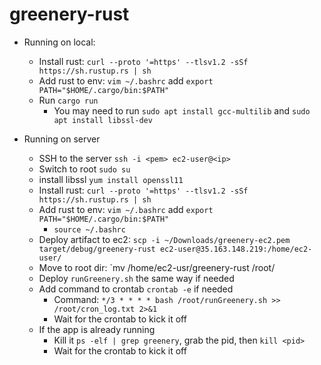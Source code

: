 # greenery-rust

- Running on local:
  - Install rust: `curl --proto '=https' --tlsv1.2 -sSf https://sh.rustup.rs | sh`
  - Add rust to env: `vim ~/.bashrc` add `export PATH="$HOME/.cargo/bin:$PATH"`
  - Run `cargo run`
    - You may need to run `sudo apt install gcc-multilib` and `sudo apt install libssl-dev`

- Running on server
  - SSH to the server `ssh -i <pem> ec2-user@<ip>`
  - Switch to root `sudo su`
  - install libssl `yum install openssl11` 
  - Install rust: `curl --proto '=https' --tlsv1.2 -sSf https://sh.rustup.rs | sh`
  - Add rust to env: `vim ~/.bashrc` add `export PATH="$HOME/.cargo/bin:$PATH"`
    - `source ~/.bashrc`
  - Deploy artifact to ec2: `scp -i ~/Downloads/greenery-ec2.pem target/debug/greenery-rust ec2-user@35.163.148.219:/home/ec2-user/`
  - Move to root dir: `mv /home/ec2-usr/greenery-rust /root/
  - Deploy `runGreenery.sh` the same way if needed
  - Add command to crontab `crontab -e` if needed
    - Command: `*/3 * * * * bash /root/runGreenery.sh >> /root/cron_log.txt 2>&1`
    - Wait for the crontab to kick it off
  - If the app is already running
    - Kill it `ps -elf | grep greenery`, grab the pid, then `kill <pid>`
    - Wait for the crontab to kick it off
